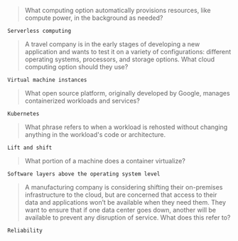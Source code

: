 >What computing option automatically provisions resources, like compute power, in the background as needed?
```
Serverless computing
```

>A travel company is in the early stages of developing a new application and wants to test it on a variety of configurations: different operating systems, processors, and storage options. What cloud computing option should they use?
```
Virtual machine instances
```

>What open source platform, originally developed by Google, manages containerized workloads and services?
```
Kubernetes
```

>What phrase refers to when a workload is rehosted without changing anything in the workload's code or architecture.
```
Lift and shift
```

>What portion of a machine does a container virtualize?
```
Software layers above the operating system level
```

>A manufacturing company is considering shifting their on-premises infrastructure to the cloud, but are concerned that access to their data and applications won’t be available when they need them. They want to ensure that if one data center goes down, another will be available to prevent any disruption of service. What does this refer to?
```
Reliability
```